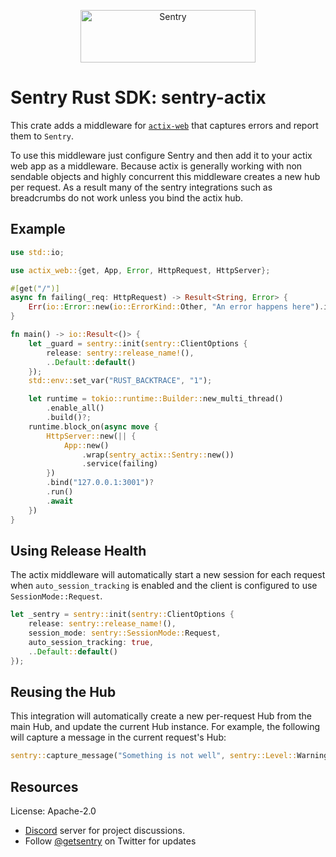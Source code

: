 <p align="center">
  <a href="https://sentry.io/?utm_source=github&utm_medium=logo" target="_blank">
    <img src="https://sentry-brand.storage.googleapis.com/sentry-wordmark-dark-280x84.png" alt="Sentry" width="280" height="84">
  </a>
</p>

# Sentry Rust SDK: sentry-actix

This crate adds a middleware for [`actix-web`](https://actix.rs/) that captures errors and
report them to `Sentry`.

To use this middleware just configure Sentry and then add it to your actix web app as a
middleware.  Because actix is generally working with non sendable objects and highly concurrent
this middleware creates a new hub per request.  As a result many of the sentry integrations
such as breadcrumbs do not work unless you bind the actix hub.

## Example

```rust
use std::io;

use actix_web::{get, App, Error, HttpRequest, HttpServer};

#[get("/")]
async fn failing(_req: HttpRequest) -> Result<String, Error> {
    Err(io::Error::new(io::ErrorKind::Other, "An error happens here").into())
}

fn main() -> io::Result<()> {
    let _guard = sentry::init(sentry::ClientOptions {
        release: sentry::release_name!(),
        ..Default::default()
    });
    std::env::set_var("RUST_BACKTRACE", "1");

    let runtime = tokio::runtime::Builder::new_multi_thread()
        .enable_all()
        .build()?;
    runtime.block_on(async move {
        HttpServer::new(|| {
            App::new()
                .wrap(sentry_actix::Sentry::new())
                .service(failing)
        })
        .bind("127.0.0.1:3001")?
        .run()
        .await
    })
}
```

## Using Release Health

The actix middleware will automatically start a new session for each request
when `auto_session_tracking` is enabled and the client is configured to
use `SessionMode::Request`.

```rust
let _sentry = sentry::init(sentry::ClientOptions {
    release: sentry::release_name!(),
    session_mode: sentry::SessionMode::Request,
    auto_session_tracking: true,
    ..Default::default()
});
```

## Reusing the Hub

This integration will automatically create a new per-request Hub from the main Hub, and update the
current Hub instance. For example, the following will capture a message in the current request's Hub:

```rust
sentry::capture_message("Something is not well", sentry::Level::Warning);
```

## Resources

License: Apache-2.0

- [Discord](https://discord.gg/ez5KZN7) server for project discussions.
- Follow [@getsentry](https://twitter.com/getsentry) on Twitter for updates
